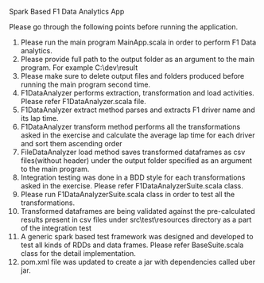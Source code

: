 Spark Based F1 Data Analytics App

Please go through the following points before running the application.
1) Please run the main program MainApp.scala in order to perform F1 Data analytics.
3) Please provide full path to the output folder as an argument to the main program.
   For example C:\dev\result
4) Please make sure to delete output files and folders produced before running the main program second time.
5) F1DataAnalyzer performs extraction, transformation and load activities.
   Please refer F1DataAnalyzer.scala file.
6) F1DataAnalyzer extract method parses and extracts F1 driver name and its lap time.
7) F1DataAnalyzer transform method performs all the transformations asked in the exercise and calculate the average lap time for each driver and sort them ascending order   
8) FileDataAnalyzer load method saves transformed dataframes as csv files(without header) under the output
   folder specified as an argument to the main program.
9) Integration testing was done in a BDD style for each transformations asked in the exercise.
    Please refer F1DataAnalyzerSuite.scala class.
10) Please run F1DataAnalyzerSuite.scala class in order to test all the transformations.
11) Transformed dataframes are being validated against the pre-calculated results present in csv files under
    src\test\resources directory as a part of the integration test
12) A generic spark based test framework was designed and developed to test all kinds of RDDs and data frames.
    Please refer BaseSuite.scala class for the detail implementation.
13) pom.xml file was updated to create a jar with dependencies called uber jar.

